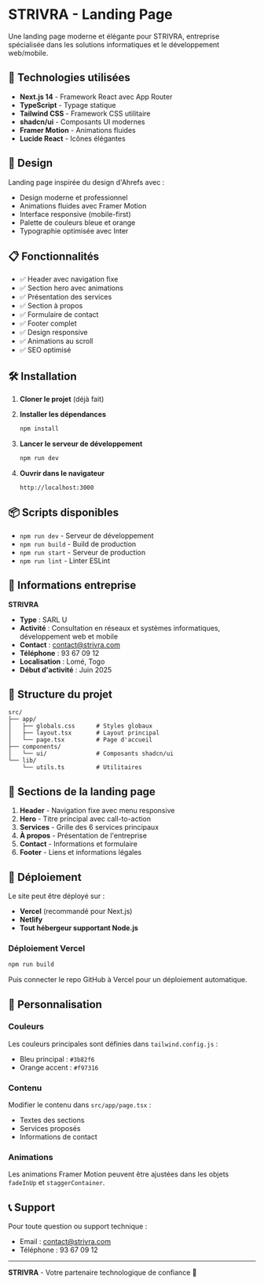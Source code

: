 # STRIVRA - Landing Page

Une landing page moderne et élégante pour STRIVRA, entreprise spécialisée dans les solutions informatiques et le développement web/mobile.

## 🚀 Technologies utilisées

- **Next.js 14** - Framework React avec App Router
- **TypeScript** - Typage statique
- **Tailwind CSS** - Framework CSS utilitaire
- **shadcn/ui** - Composants UI modernes
- **Framer Motion** - Animations fluides
- **Lucide React** - Icônes élégantes

## 🎨 Design

Landing page inspirée du design d'Ahrefs avec :
- Design moderne et professionnel
- Animations fluides avec Framer Motion
- Interface responsive (mobile-first)
- Palette de couleurs bleue et orange
- Typographie optimisée avec Inter

## 📋 Fonctionnalités

- ✅ Header avec navigation fixe
- ✅ Section hero avec animations
- ✅ Présentation des services
- ✅ Section à propos
- ✅ Formulaire de contact
- ✅ Footer complet
- ✅ Design responsive
- ✅ Animations au scroll
- ✅ SEO optimisé

## 🛠️ Installation

1. **Cloner le projet** (déjà fait)

2. **Installer les dépendances**
   ```bash
   npm install
   ```

3. **Lancer le serveur de développement**
   ```bash
   npm run dev
   ```

4. **Ouvrir dans le navigateur**
   ```
   http://localhost:3000
   ```

## 📦 Scripts disponibles

- `npm run dev` - Serveur de développement
- `npm run build` - Build de production
- `npm run start` - Serveur de production
- `npm run lint` - Linter ESLint

## 🏢 Informations entreprise

**STRIVRA**
- **Type** : SARL U
- **Activité** : Consultation en réseaux et systèmes informatiques, développement web et mobile
- **Contact** : contact@strivra.com
- **Téléphone** : 93 67 09 12
- **Localisation** : Lomé, Togo
- **Début d'activité** : Juin 2025

## 📁 Structure du projet

```
src/
├── app/
│   ├── globals.css      # Styles globaux
│   ├── layout.tsx       # Layout principal
│   └── page.tsx         # Page d'accueil
├── components/
│   └── ui/              # Composants shadcn/ui
└── lib/
    └── utils.ts         # Utilitaires
```

## 🎯 Sections de la landing page

1. **Header** - Navigation fixe avec menu responsive
2. **Hero** - Titre principal avec call-to-action
3. **Services** - Grille des 6 services principaux
4. **À propos** - Présentation de l'entreprise
5. **Contact** - Informations et formulaire
6. **Footer** - Liens et informations légales

## 🚀 Déploiement

Le site peut être déployé sur :
- **Vercel** (recommandé pour Next.js)
- **Netlify**
- **Tout hébergeur supportant Node.js**

### Déploiement Vercel

```bash
npm run build
```

Puis connecter le repo GitHub à Vercel pour un déploiement automatique.

## 📝 Personnalisation

### Couleurs
Les couleurs principales sont définies dans `tailwind.config.js` :
- Bleu principal : `#3b82f6`
- Orange accent : `#f97316`

### Contenu
Modifier le contenu dans `src/app/page.tsx` :
- Textes des sections
- Services proposés
- Informations de contact

### Animations
Les animations Framer Motion peuvent être ajustées dans les objets `fadeInUp` et `staggerContainer`.

## 📞 Support

Pour toute question ou support technique :
- Email : contact@strivra.com
- Téléphone : 93 67 09 12

---

**STRIVRA** - Votre partenaire technologique de confiance 🚀
